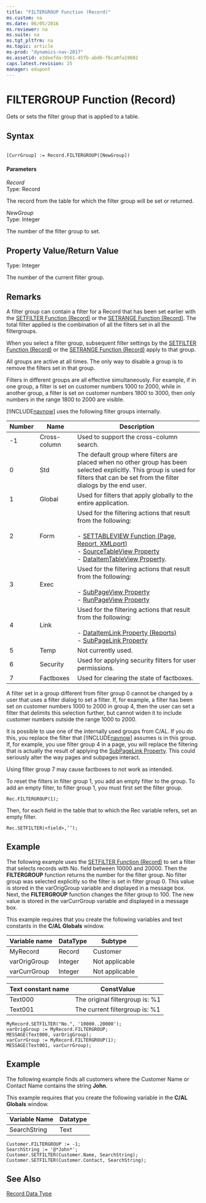 ```yaml
---
title: "FILTERGROUP Function (Record)"
ms.custom: na
ms.date: 06/05/2016
ms.reviewer: na
ms.suite: na
ms.tgt_pltfrm: na
ms.topic: article
ms-prod: "dynamics-nav-2017"
ms.assetid: e3deefda-9561-45fb-abd6-f6ca0fa19602
caps.latest.revision: 25
manager: edupont
---
```

# FILTERGROUP Function (Record)
Gets or sets the filter group that is applied to a table.  
  
## Syntax  
  
```  
  
[CurrGroup] := Record.FILTERGROUP([NewGroup])  
```  
  
#### Parameters  
 *Record*  
 Type: Record  
  
 The record from the table for which the filter group will be set or returned.  
  
 *NewGroup*  
 Type: Integer  
  
 The number of the filter group to set.  
  
## Property Value/Return Value  
 Type: Integer  
  
 The number of the current filter group.  
  
## Remarks  
 A filter group can contain a filter for a Record that has been set earlier with the [SETFILTER Function \(Record\)](SETFILTER-Function--Record-.md) or the [SETRANGE Function \(Record\)](SETRANGE-Function--Record-.md). The total filter applied is the combination of all the filters set in all the filtergroups.  
  
 When you select a filter group, subsequent filter settings by the [SETFILTER Function \(Record\)](SETFILTER-Function--Record-.md) or the [SETRANGE Function \(Record\)](SETRANGE-Function--Record-.md) apply to that group.  
  
 All groups are active at all times. The only way to disable a group is to remove the filters set in that group.  
  
 Filters in different groups are all effective simultaneously. For example, if in one group, a filter is set on customer numbers 1000 to 2000, while in another group, a filter is set on customer numbers 1800 to 3000, then only numbers in the range 1800 to 2000 are visible.  
  
 [!INCLUDE[navnow](includes/navnow_md.md)] uses the following filter groups internally.  
  
|Number|Name|Description|  
|------------|----------|-----------------|  
|\-1|Cross\-column|Used to support the cross\-column search.|  
|0|Std|The default group where filters are placed when no other group has been selected explicitly. This group is used for filters that can be set from the filter dialogs by the end user.|  
|1|Global|Used for filters that apply globally to the entire application.|  
|2|Form|Used for the filtering actions that result from the following:<br /><br /> -   [SETTABLEVIEW Function \(Page, Report, XMLport\)](SETTABLEVIEW-Function--Page--Report--XMLport-.md)<br />-   [SourceTableView Property](SourceTableView-Property.md)<br />-   [DataItemTableView Property](DataItemTableView-Property.md).|  
|3|Exec|Used for the filtering actions that result from the following:<br /><br /> -   [SubPageView Property](SubPageView-Property.md)<br />-   [RunPageView Property](RunPageView-Property.md)|  
|4|Link|Used for the filtering actions that result from the following:<br /><br /> -   [DataItemLink Property \(Reports\)](DataItemLink-Property--Reports-.md)<br />-   [SubPageLink Property](SubPageLink-Property.md)|  
|5|Temp|Not currently used.|  
|6|Security|Used for applying security filters for user permissions.|  
|7|Factboxes|Used for clearing the state of factboxes.|  
  
 A filter set in a group different from filter group 0 cannot be changed by a user that uses a filter dialog to set a filter. If, for example, a filter has been set on customer numbers 1000 to 2000 in group 4, then the user can set a filter that delimits this selection further, but cannot widen it to include customer numbers outside the range 1000 to 2000.  
  
 It is possible to use one of the internally used groups from C\/AL. If you do this, you replace the filter that [!INCLUDE[navnow](includes/navnow_md.md)] assumes is in this group. If, for example, you use filter group 4 in a page, you will replace the filtering that is actually the result of applying the [SubPageLink Property](SubPageLink-Property.md). This could seriously alter the way pages and subpages interact.  
  
 Using filter group 7 may cause factboxes to not work as intended.  
  
 To reset the filters in filter group 1, you add an empty filter to the group. To add an empty filter, to filter group 1, you must first set the filter group.  
  
```  
Rec.FILTERGROUP(1);  
```  
  
 Then, for each field in the table that to which the Rec variable refers, set an empty filter.  
  
```  
Rec.SETFILTER(<field>,’’);  
```  
  
## Example  
 The following example uses the [SETFILTER Function \(Record\)](SETFILTER-Function--Record-.md) to set a filter that selects records with No. field between 10000 and 20000. Then the **FILTERGROUP** function returns the number for the filter group. No filter group was selected explicitly so the filter is set in filter group 0. This value is stored in the varOrigGroup variable and displayed in a message box. Next, the **FILTERGROUP** function changes the filter group to 100. The new value is stored in the varCurrGroup variable and displayed in a message box.  
  
 This example requires that you create the following variables and text constants in the **C\/AL Globals** window.  
  
|Variable name|DataType|Subtype|  
|-------------------|--------------|-------------|  
|MyRecord|Record|Customer|  
|varOrigGroup|Integer|Not applicable|  
|varCurrGroup|Integer|Not applicable|  
  
|Text constant name|ConstValue|  
|------------------------|----------------|  
|Text000|The original filtergroup is: %1|  
|Text001|The current filtergroup is: %1|  
  
```  
MyRecord.SETFILTER("No.", '10000..20000');  
varOrigGroup := MyRecord.FILTERGROUP;  
MESSAGE(Text000, varOrigGroup);  
varCurrGroup := MyRecord.FILTERGROUP(1);  
MESSAGE(Text001, varCurrGroup);  
```  
  
## Example  
 The following example finds all customers where the Customer Name or Contact Name contains the string **John**.  
  
 This example requires that you create the following variable in the **C\/AL Globals** window.  
  
|Variable Name|Datatype|  
|-------------------|--------------|  
|SearchString|Text|  
  
```  
Customer.FILTERGROUP := -1;  
SearchString := '@*John*';  
Customer.SETFILTER(Customer.Name, SearchString);  
Customer.SETFILTER(Customer.Contact, SearchString);  
```  
  
## See Also  
 [Record Data Type](Record-Data-Type.md)